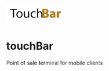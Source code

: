 ![TouchApp](https://github.com/osmaroi/touchBar/blob/master/logo.png?raw=true)
# touchBar
Point of sale terminal for mobile clients
